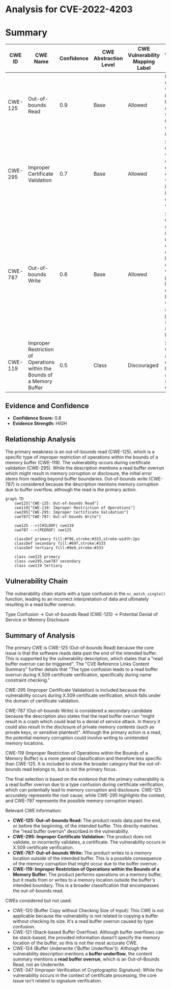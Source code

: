 # Analysis for CVE-2022-4203

# Summary
| CWE ID | CWE Name | Confidence | CWE Abstraction Level | CWE Vulnerability Mapping Label | CWE-Vulnerability Mapping Notes |
|---|---|---|---|---|---|
| CWE-125 | Out-of-bounds Read | 0.9 | Base | Allowed | Primary CWE: The vulnerability is a read buffer overrun, which is a type of out-of-bounds read. |
| CWE-295 | Improper Certificate Validation | 0.7 | Base | Allowed | Secondary CWE: The vulnerability occurs during X.509 certificate verification, indicating an issue with certificate validation. |
| CWE-787 | Out-of-bounds Write | 0.6 | Base | Allowed | Secondary CWE: The description mentions memory corruption caused by a buffer overflow, which could potentially lead to an out-of-bounds write, although the primary symptom is an out-of-bounds read. |
| CWE-119 | Improper Restriction of Operations within the Bounds of a Memory Buffer | 0.5 | Class | Discouraged | Secondary CWE: This is a general class for buffer issues and less specific than CWE-125. |

## Evidence and Confidence

*   **Confidence Score:** 0.8
*   **Evidence Strength:** HIGH

## Relationship Analysis
The primary weakness is an out-of-bounds read (CWE-125), which is a specific type of improper restriction of operations within the bounds of a memory buffer (CWE-119). The vulnerability occurs during certificate validation (CWE-295). While the description mentions a read buffer overrun which might result in memory corruption or disclosure, the initial error stems from reading beyond buffer boundaries. Out-of-bounds write (CWE-787) is considered because the description mentions memory corruption due to buffer overflow, although the read is the primary action.

```mermaid
graph TD
    cwe125["CWE-125: Out-of-bounds Read"]
    cwe119["CWE-119: Improper Restriction of Operations"]
    cwe295["CWE-295: Improper Certificate Validation"]
    cwe787["CWE-787: Out-of-bounds Write"]

    cwe125 -->|CHILDOF| cwe119
    cwe787 -->|PEEROF| cwe125

    classDef primary fill:#f96,stroke:#333,stroke-width:2px
    classDef secondary fill:#69f,stroke:#333
    classDef tertiary fill:#9e9,stroke:#333

    class cwe125 primary
    class cwe295,cwe787 secondary
    class cwe119 tertiary
```

## Vulnerability Chain
The vulnerability chain starts with a type confusion in the `nc_match_single()` function, leading to an incorrect interpretation of data and ultimately resulting in a read buffer overrun.

Type Confusion -> Out-of-bounds Read (CWE-125) -> Potential Denial of Service or Memory Disclosure

## Summary of Analysis
The primary CWE is CWE-125 (Out-of-bounds Read) because the core issue is that the software reads data past the end of the intended buffer. This is supported by the vulnerability description, which states that a "read buffer overrun can be triggered". The "CVE Reference Links Content Summary" further details that "The type confusion leads to a read buffer overrun during X.509 certificate verification, specifically during name constraint checking."

CWE-295 (Improper Certificate Validation) is included because the vulnerability occurs during X.509 certificate verification, which falls under the domain of certificate validation.

CWE-787 (Out-of-bounds Write) is considered a secondary candidate because the description also states that the read buffer overrun "might result in a crash which could lead to a denial of service attack. In theory it could also result in the disclosure of private memory contents (such as private keys, or sensitive plaintext)". Although the primary action is a read, the potential memory corruption could involve writing to unintended memory locations.

CWE-119 (Improper Restriction of Operations within the Bounds of a Memory Buffer) is a more general classification and therefore less specific than CWE-125. It is included to show the broader category that the out-of-bounds read belongs to, but is not the primary focus.

The final selection is based on the evidence that the primary vulnerability is a read buffer overrun due to a type confusion during certificate verification, which can potentially lead to memory corruption and disclosure. CWE-125 accurately represents the root cause, while CWE-295 highlights the context, and CWE-787 represents the possible memory corruption impact.

Relevant CWE Information:
- **CWE-125: Out-of-bounds Read:** The product reads data past the end, or before the beginning, of the intended buffer. This directly matches the "read buffer overrun" described in the vulnerability.
- **CWE-295: Improper Certificate Validation:** The product does not validate, or incorrectly validates, a certificate. The vulnerability occurs in X.509 certificate verification.
- **CWE-787: Out-of-bounds Write:** The product writes to a memory location outside of the intended buffer. This is a possible consequence of the memory corruption that might occur due to the buffer overrun.
- **CWE-119: Improper Restriction of Operations within the Bounds of a Memory Buffer:** The product performs operations on a memory buffer, but it reads from or writes to a memory location outside the buffer's intended boundary. This is a broader classification that encompasses the out-of-bounds read.

CWEs considered but not used:
- CWE-120 (Buffer Copy without Checking Size of Input): This CWE is not applicable because the vulnerability is not related to copying a buffer without checking its size. It's a read buffer overrun caused by type confusion.
- CWE-121 (Stack-based Buffer Overflow): Although buffer overflows can be stack-based, the provided information doesn't specify the memory location of the buffer, so this is not the most accurate CWE.
- CWE-124 (Buffer Underwrite ('Buffer Underflow')): Although the vulnerability description mentions a **buffer underflow**, the content summary mentions a **read buffer overrun**, which is an Out-of-Bounds Read, not an Underwrite.
- CWE-347 (Improper Verification of Cryptographic Signature): While the vulnerability occurs in the context of certificate processing, the core issue isn't related to signature verification.